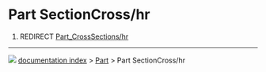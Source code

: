 # Part SectionCross/hr
1.  REDIRECT [Part_CrossSections/hr](Part_CrossSections/hr.md)



---
![](images/Button_right.svg) [documentation index](../README.md) > [Part](Part_Workbench.md) > Part SectionCross/hr
